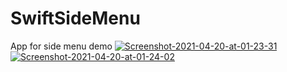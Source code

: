 # SwiftSideMenu

App for side menu demo
<a href="https://ibb.co/k5J7mLm"><img src="https://i.ibb.co/jbzNJCJ/Screenshot-2021-04-20-at-01-23-31.png" alt="Screenshot-2021-04-20-at-01-23-31" border="0"></a>
<a href="https://ibb.co/BgcY4J6"><img src="https://i.ibb.co/MRZJ8H1/Screenshot-2021-04-20-at-01-24-02.png" alt="Screenshot-2021-04-20-at-01-24-02" border="0"></a>
